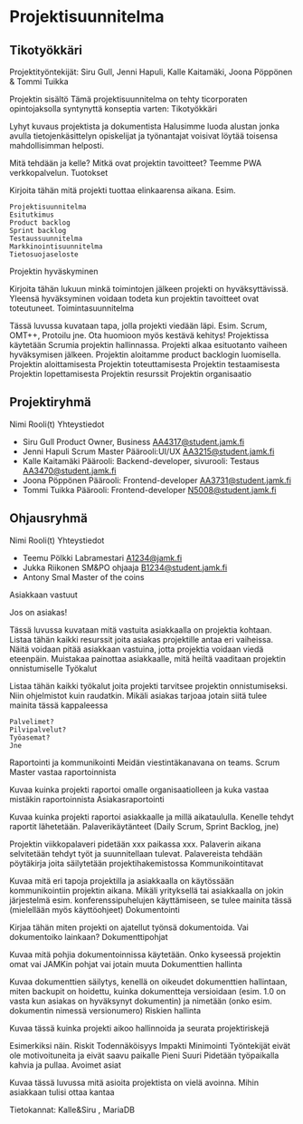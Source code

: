 # Projektisuunnitelma



## Tikotyökkäri

Projektityöntekijät: Siru Gull, Jenni Hapuli, Kalle Kaitamäki, Joona Pöppönen & Tommi Tuikka

Projektin sisältö
Tämä projektisuunnitelma on tehty ticorporaten opintojaksolla syntynyttä konseptia varten: Tikotyökkäri

Lyhyt kuvaus projektista ja dokumentista
Halusimme luoda alustan jonka avulla tietojenkäsittelyn opiskelijat ja työnantajat voisivat löytää toisensa mahdollisimman helposti.

Mitä tehdään ja kelle? Mitkä ovat projektin tavoitteet?
Teemme PWA verkkopalvelun. 
Tuotokset

Kirjoita tähän mitä projekti tuottaa elinkaarensa aikana. Esim.

    Projektisuunnitelma
    Esitutkimus
    Product backlog
    Sprint backlog
    Testaussuunnitelma
    Markkinointisuunnitelma
    Tietosuojaseloste

Projektin hyväskyminen

Kirjoita tähän lukuun minkä toimintojen jälkeen projekti on hyväksyttävissä. Yleensä hyväksyminen voidaan todeta kun projektin tavoitteet ovat toteutuneet.
Toimintasuunnitelma

Tässä luvussa kuvataan tapa, jolla projekti viedään läpi. Esim. Scrum, OMT++, Protoilu jne. Ota huomioon myös kestävä kehitys!
Projektissa käytetään Scrumia projektin hallinnassa.  Projekti alkaa esituotanto vaiheen hyväksymisen jälkeen. Projektin aloitamme product backlogin luomisella. 
Projektin aloittamisesta
Projektin toteuttamisesta
Projektin testaamisesta
Projektin lopettamisesta
Projektin resurssit
Projektin organisaatio

## Projektiryhmä
Nimi 	Rooli(t) 	Yhteystiedot
* Siru Gull 	Product Owner, Business 	AA4317@student.jamk.fi
* Jenni Hapuli Scrum Master Päärooli:UI/UX AA3215@student.jamk.fi
* Kalle Kaitamäki Päärooli: Backend-developer, sivurooli: Testaus AA3470@student.jamk.fi
* Joona Pöppönen  Päärooli: Frontend-developer AA3731@student.jamk.fi
* Tommi Tuikka Päärooli: Frontend-developer N5008@student.jamk.fi
## Ohjausryhmä
Nimi 	Rooli(t) 	Yhteystiedot
* Teemu Pölkki 	Labramestari 	A1234@jamk.fi
* Jukka Riikonen 	SM&PO ohjaaja 	 B1234@student.jamk.fi
* Antony Smal Master of the coins



Asiakkaan vastuut

Jos on asiakas!

Tässä luvussa kuvataan mitä vastuita asiakkaalla on projektia kohtaan. Listaa tähän kaikki resurssit joita asiakas projektille antaa eri vaiheissa. Näitä voidaan pitää asiakkaan vastuina, jotta projektia voidaan viedä eteenpäin. Muistakaa painottaa asiakkaalle, mitä heiltä vaaditaan projektin onnistumiselle
Työkalut

Listaa tähän kaikki työkalut joita projekti tarvitsee projektin onnistumiseksi. Niin ohjelmistot kuin raudatkin. Mikäli asiakas tarjoaa jotain siitä tulee mainita tässä kappaleessa

    Palvelimet?
    Pilvipalvelut?
    Työasemat?
    Jne

Raportointi ja kommunikointi
Meidän viestintäkanavana on teams. Scrum Master vastaa raportoinnista

Kuvaa kuinka projekti raportoi omalle organisaatiolleen ja kuka vastaa mistäkin raportoinnista
Asiakasraportointi

Kuvaa kuinka projekti raportoi asiakkaalle ja millä aikataululla. Kenelle tehdyt raportit lähetetään.
Palaverikäytänteet (Daily Scrum, Sprint Backlog, jne)

Projektin viikkopalaveri pidetään xxx paikassa xxx. Palaverin aikana selvitetään tehdyt työt ja suunnitellaan tulevat. Palavereista tehdään pöytäkirja joita säilytetään projektihakemistossa
Kommunikointitavat

Kuvaa mitä eri tapoja projektilla ja asiakkaalla on käytössään kommunikointiin projektin aikana. Mikäli yrityksellä tai asiakkaalla on jokin järjestelmä esim. konferenssipuhelujen käyttämiseen, se tulee mainita tässä (mielellään myös käyttöohjeet)
Dokumentointi

Kirjaa tähän miten projekti on ajatellut työnsä dokumentoida. Vai dokumentoiko lainkaan?
Dokumenttipohjat

Kuvaa mitä pohjia dokumentoinnissa käytetään. Onko kyseessä projektin omat vai JAMKin pohjat vai jotain muuta
Dokumenttien hallinta

Kuvaa dokumenttien säilytys, kenellä on oikeudet dokumenttien hallintaan, miten backupit on hoidettu, kuinka dokumentteja versioidaan (esim. 1.0 on vasta kun asiakas on hyväksynyt dokumentin) ja nimetään (onko esim. dokumentin nimessä versionumero)
Riskien hallinta

Kuvaa tässä kuinka projekti aikoo hallinnoida ja seurata projektiriskejä

Esimerkiksi näin.
Riskit 	Todennäköisyys 	 Impakti 	Minimointi
Työntekijät eivät ole motivoituneita ja eivät saavu paikalle 	Pieni 	 Suuri 	Pidetään työpaikalla kahvia ja pullaa.
Avoimet asiat

Kuvaa tässä luvussa mitä asioita projektista on vielä avoinna. Mihin asiakkaan tulisi ottaa kantaa

Tietokannat: Kalle&Siru , MariaDB

